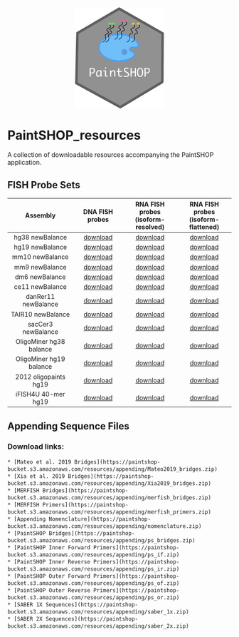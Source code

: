 <div align="center">
    <a href="#readme"><img src="PaintSHOP-logo.png" width="200"></a>
</div>

# PaintSHOP_resources

A collection of downloadable resources accompanying the PaintSHOP application.

## FISH Probe Sets

<div align="center">
    <table>
        <thead>
            <tr>
                <th align="center">Assembly</th>
                <th align="center">DNA FISH probes</th>
                <th align="center">RNA FISH probes<br>(isoform-resolved)</th>
                <th align="center">RNA FISH probes<br>(isoform-flattened)</th>
            </tr>
        </thead>
        <tbody>
            <tr>
                <td align="center">hg38 newBalance</td>
                <td align="center"><a href="#">download</a></td>
                <td align="center"><a href="#">download</a></td>
                <td align="center"><a href="#">download</a></td>
            </tr>
            <tr>
                <td align="center">hg19 newBalance</td>
                <td align="center"><a href="#">download</a></td>
                <td align="center"><a href="#">download</a></td>
                <td align="center"><a href="#">download</a></td>
            </tr>
            <tr>
                <td align="center">mm10 newBalance</td>
                <td align="center"><a href="#">download</a></td>
                <td align="center"><a href="#">download</a></td>
                <td align="center"><a href="#">download</a></td>
            </tr>
            <tr>
                <td align="center">mm9 newBalance</td>
                <td align="center"><a href="#">download</a></td>
                <td align="center"><a href="#">download</a></td>
                <td align="center"><a href="#">download</a></td>
            </tr>
            <tr>
                <td align="center">dm6 newBalance</td>
                <td align="center"><a href="#">download</a></td>
                <td align="center"><a href="#">download</a></td>
                <td align="center"><a href="#">download</a></td>
            </tr>
            <tr>
                <td align="center">ce11 newBalance</td>
                <td align="center"><a href="#">download</a></td>
                <td align="center"><a href="#">download</a></td>
                <td align="center"><a href="#">download</a></td>
            </tr>
            <tr>
                <td align="center">danRer11 newBalance</td>
                <td align="center"><a href="#">download</a></td>
                <td align="center"><a href="#">download</a></td>
                <td align="center"><a href="#">download</a></td>
            </tr>
            <tr>
                <td align="center">TAIR10 newBalance</td>
                <td align="center"><a href="#">download</a></td>
                <td align="center"><a href="#">download</a></td>
                <td align="center"><a href="#">download</a></td>
            </tr>
            <tr>
                <td align="center">sacCer3 newBalance</td>
                <td align="center"><a href="#">download</a></td>
                <td align="center"><a href="#">download</a></td>
                <td align="center"><a href="#">download</a></td>
            </tr>
            <tr>
                <td align="center">OligoMiner hg38 balance</td>
                <td align="center"><a href="#">download</a></td>
                <td align="center"><a href="#">download</a></td>
                <td align="center"><a href="#">download</a></td>
            </tr>
            <tr>
                <td align="center">OligoMiner hg19 balance</td>
                <td align="center"><a href="#">download</a></td>
                <td align="center"><a href="#">download</a></td>
                <td align="center"><a href="#">download</a></td>
            </tr>
            <tr>
                <td align="center">2012 oligopaints hg19</td>
                <td align="center"><a href="#">download</a></td>
                <td align="center"><a href="#">download</a></td>
                <td align="center"><a href="#">download</a></td>
            </tr>
            <tr>
                <td align="center">iFISH4U 40-mer hg19</td>
                <td align="center"><a href="#">download</a></td>
                <td align="center"><a href="#">download</a></td>
                <td align="center"><a href="#">download</a></td>
            </tr>
        </tbody>
    </table>
</div>


## Appending Sequence Files
 
### Download links:

    * [Mateo et al. 2019 Bridges](https://paintshop-bucket.s3.amazonaws.com/resources/appending/Mateo2019_bridges.zip)
    * [Xia et al. 2019 Bridges](https://paintshop-bucket.s3.amazonaws.com/resources/appending/Xia2019_bridges.zip)
    * [MERFISH Bridges](https://paintshop-bucket.s3.amazonaws.com/resources/appending/merfish_bridges.zip)
    * [MERFISH Primers](https://paintshop-bucket.s3.amazonaws.com/resources/appending/merfish_primers.zip)
    * [Appending Nomenclature](https://paintshop-bucket.s3.amazonaws.com/resources/appending/nomenclature.zip)
    * [PaintSHOP Bridges](https://paintshop-bucket.s3.amazonaws.com/resources/appending/ps_bridges.zip)
    * [PaintSHOP Inner Forward Primers](https://paintshop-bucket.s3.amazonaws.com/resources/appending/ps_if.zip)
    * [PaintSHOP Inner Reverse Primers](https://paintshop-bucket.s3.amazonaws.com/resources/appending/ps_ir.zip)
    * [PaintSHOP Outer Forward Primers](https://paintshop-bucket.s3.amazonaws.com/resources/appending/ps_of.zip)
    * [PaintSHOP Outer Reverse Primers](https://paintshop-bucket.s3.amazonaws.com/resources/appending/ps_or.zip)
    * [SABER 1X Sequences](https://paintshop-bucket.s3.amazonaws.com/resources/appending/saber_1x.zip)
    * [SABER 2X Sequences](https://paintshop-bucket.s3.amazonaws.com/resources/appending/saber_2x.zip)
